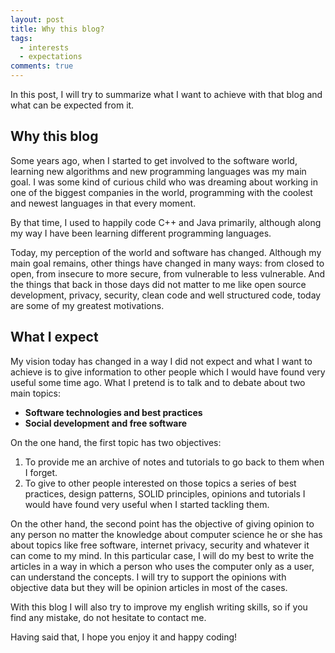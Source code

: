 ```yaml
---
layout: post
title: Why this blog?
tags:
  - interests
  - expectations
comments: true
---
```


In this post, I will try to summarize what I want to achieve with that blog and what can be expected from it.

## Why this blog

Some years ago, when I started to get involved to the software world, learning new algorithms and new programming languages was my main goal. 
I was some kind of curious child who was dreaming about working in one of the biggest companies in the world, 
programming with the coolest and newest languages in that every moment. 

By that time, I used to happily code C++ and Java primarily, although along my way I have been learning different programming languages.

Today, my perception of the world and software has changed. Although my main goal remains, other things have changed in many ways: 
from closed to open, from insecure to more secure, from vulnerable to less vulnerable. And the things that back in those days 
did not matter to me like open source development, privacy, security, clean code and well structured code, today are 
some of my greatest motivations.

## What I expect

My vision today has changed in a way I did not expect and what I want to achieve is to give information to other people which 
I would have found very useful some time ago. What I pretend is to talk and to debate about two main topics:

- **Software technologies and best practices**
- **Social development and free software**

On the one hand, the first topic has two objectives: 

1. To provide me an archive of notes and tutorials to go back to them when I forget. 
2. To give to other people interested on those topics a series of best practices, design patterns, SOLID principles, opinions and tutorials 
I would have found very useful when I started tackling them.

On the other hand, the second point has the objective of giving opinion to any person no matter the knowledge about computer science 
he or she has about topics like free software, internet privacy, security and whatever it can come to my mind. 
In this particular case, I will do my best to write the articles in a way in which a person who uses the computer only as a user, 
can understand the concepts. I will try to support the opinions with objective data but they will be opinion articles in most of the cases.

With this blog I will also try to improve my english writing skills, so if you find any mistake, do not hesitate to contact me.

Having said that, I hope you enjoy it and happy coding!









 